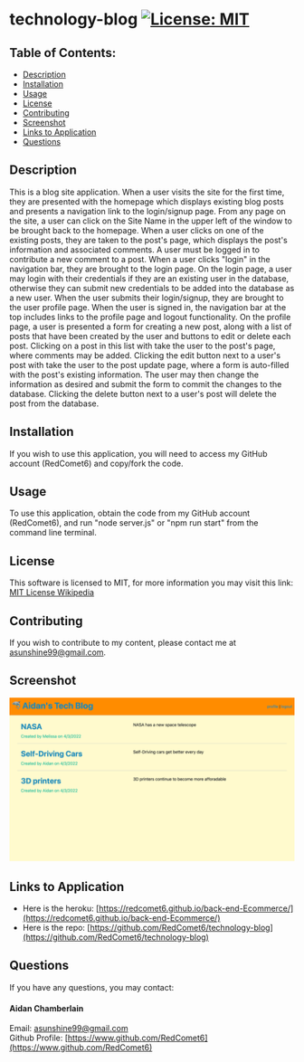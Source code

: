 # technology-blog [![License: MIT](https://img.shields.io/badge/License-MIT-yellow.svg)](https://opensource.org/licenses/MIT)

## Table of Contents:

-   [Description](./README.md#description)
-   [Installation](./README.md#installation)
-   [Usage](./README.md#usage)
-   [License](./README.md#license)
-   [Contributing](./README.md#contributing)
-   [Screenshot](./README.md#screenshot)
-   [Links to Application](./README.md#links-to-application)
-   [Questions](./README.md#questions)

## Description

This is a blog site application. When a user visits the site for the first time, they are presented with the homepage which displays existing blog posts and presents a navigation link to the login/signup page. From any page on the site, a user can click on the Site Name in the upper left of the window to be brought back to the homepage. When a user clicks on one of the existing posts, they are taken to the post's page, which displays the post's information and associated comments. A user must be logged in to contribute a new comment to a post. When a user clicks "login" in the navigation bar, they are brought to the login page. On the login page, a user may login with their credentials if they are an existing user in the database, otherwise they can submit new credentials to be added into the database as a new user. When the user submits their login/signup, they are brought to the user profile page. When the user is signed in, the navigation bar at the top includes links to the profile page and logout functionality. On the profile page, a user is presented a form for creating a new post, along with a list of posts that have been created by the user and buttons to edit or delete each post. Clicking on a post in this list with take the user to the post's page, where comments may be added. Clicking the edit button next to a user's post with take the user to the post update page, where a form is auto-filled with the post's existing information. The user may then change the information as desired and submit the form to commit the changes to the database. Clicking the delete button next to a user's post will delete the post from the database. 

## Installation

If you wish to use this application, you will need to access my GitHub account (RedComet6) and copy/fork the code.

## Usage

To use this application, obtain the code from my GitHub account (RedComet6), and run "node server.js" or "npm run start" from the command line terminal.

## License

This software is licensed to MIT, for more information you may visit this link:
[MIT License Wikipedia](https://en.wikipedia.org/wiki/MIT_License)

## Contributing

If you wish to contribute to my content, please contact me at asunshine99@gmail.com.

## Screenshot

![](./public/img/tech-blog-aidan-chamberlain.png)

## Links to Application

-   Here is the heroku: [https://redcomet6.github.io/back-end-Ecommerce/](https://redcomet6.github.io/back-end-Ecommerce/)
-   Here is the repo: [https://github.com/RedComet6/technology-blog](https://github.com/RedComet6/technology-blog)

## Questions

If you have any questions, you may contact:

#### Aidan Chamberlain

Email: asunshine99@gmail.com  
Github Profile: [https://www.github.com/RedComet6](https://www.github.com/RedComet6)